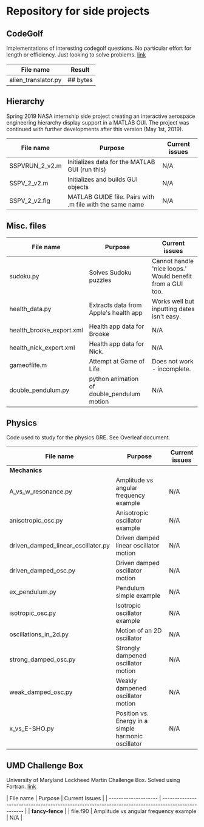 # Repository for side projects


## CodeGolf

Implementations of interesting codegolf questions. No particular effort for length or efficiency. Just looking to solve problems. [link](https://codegolf.stackexchange.com)

| File name            | Result                                                                                              |
| -------------------- | --------------------------------------------------------------------------------------------------- |
| alien_translator.py  | ## bytes                                                                                            |



## Hierarchy

Spring 2019 NASA internship side project creating an interactive aerospace engineering hierarchy display support in a MATLAB GUI. The project was continued with further developments after this version (May 1st, 2019).

| File name      | Purpose                                                  | Current issues                                 |
| -------------- | -------------------------------------------------------- | ---------------------------------------------- |
| SSPVRUN_2_v2.m | Initializes data for the MATLAB GUI (run this)           | N/A                                            |
| SSPV_2_v2.m    | Initializes and builds GUI objects                       | N/A                                            |
| SSPV_2_v2.fig  | MATLAB GUIDE file. Pairs with .m file with the same name | N/A                                            |



## Misc. files

| File name      | Purpose                                  | Current issues                                                |
| -------------- | ---------------------------------------- | ------------------------------------------------------------- |
| sudoku.py      | Solves Sudoku puzzles                    | Cannot handle 'nice loops.' Would benefit from a GUI too.     |
| health_data.py | Extracts data from Apple's health app    | Works well but inputting dates isn't easy.                    |
| health_brooke_export.xml | Health app data for Brooke     | N/A                                                           |
| health_nick_export.xml | Health app data for Nick.        | N/A                                                           |
| gameoflife.m   | Attempt at Game of Life                  | Does not work - incomplete.                                   |
| double_pendulum.py | python animation of double_pendulum motion | N/A                                                     |




## Physics

Code used to study for the physics GRE. See Overleaf document.

| File name                           | Purpose                                  | Current issues                            |
| ----------------------------------- | ---------------------------------------- | ----------------------------------------- |
| **Mechanics** |
| A_vs_w_resonance.py                 | Amplitude vs angular frequency example   | N/A                                       |
| anisotropic_osc.py                  | Anisotropic oscillator example           | N/A                                       |
| driven_damped_linear_oscillator.py  | Driven damped linear oscillator motion   | N/A                                       |
| driven_damped_osc.py                | Driven damped oscillator motion          | N/A                                       |
| ex_pendulum.py                      | Pendulum simple example                  | N/A                                       |
| isotropic_osc.py                    | Isotropic oscillator example             | N/A                                       |
| oscillations_in_2d.py               | Motion of an 2D oscillator               | N/A                                       |
| strong_damped_osc.py                | Strongly dampened oscillator motion      | N/A                                       |
| weak_damped_osc.py                  | Weakly dampened oscillator motion        | N/A                                       |
| x_vs_E-SHO.py                       | Position vs. Energy in a simple harmonic oscillator | N/A                            |




## UMD Challenge Box

University of Maryland Lockheed Martin Challenge Box. Solved using Fortran. [link](https://challengebox.cs.umd.edu/2019/index.html)

| File name            | Purpose                                 | Current Issues                                            |
| -------------------- | --------------------------------------------------------------------------------------------------- |
| **fancy-fence** |
| file.f90                 | Amplitude vs angular frequency example   | N/A                                       |



